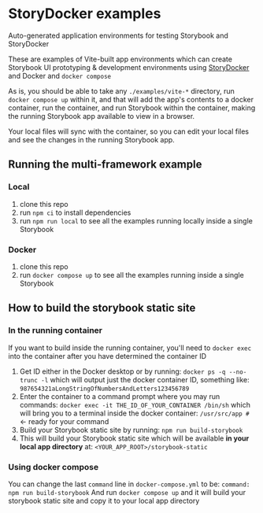 # StoryDocker examples

Auto-generated application environments for testing Storybook and StoryDocker

These are examples of Vite-built app environments which can create Storybook UI prototyping & development environments using [StoryDocker](https://github.com/storydocker/storydocker) and Docker and `docker compose`

As is, you should be able to take any `./examples/vite-*` directory, run `docker compose up` within it, and that will add the app's contents to a docker container, run the container, and run Storybook within the container, making the running Storybook app available to view in a browser.

Your local files will sync with the container, so you can edit your local files and see the changes in the running Storybook app.

## Running the multi-framework example

### Local

1. clone this repo
2. run `npm ci` to install dependencies
3. run `npm run local` to see all the examples running locally inside a single Storybook

### Docker

1. clone this repo
2. run `docker compose up` to see all the examples running inside a single Storybook

## How to build the storybook static site

### In the running container

If you want to build inside the running container, you'll need to `docker exec` into the container after you have determined the container ID

1. Get ID either in the Docker desktop or by running:
    `docker ps -q --no-trunc -l`
    which will output just the docker container ID, something like:
    `987654321aLongStringOfNumbersAndLetters123456789`
2. Enter the container to a command prompt where you may run commands:
    `docker exec -it THE_ID_OF_YOUR_CONTAINER /bin/sh`
   which will bring you to a terminal inside the docker container:
    `/usr/src/app #` <- ready for your command
3. Build your Storybook static site by running:
    `npm run build-storybook`
4. This will build your Storybook static site which will be available **in your local app directory** at:
    `<YOUR_APP_ROOT>/storybook-static`

### Using docker compose

You can change the last `command` line in `docker-compose.yml` to be:
    `command: npm run build-storybook`
And run `docker compose up` and it will build your storybook static site and copy it to your local app directory
